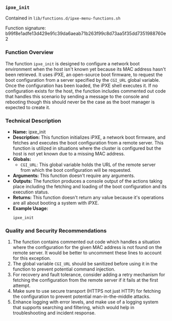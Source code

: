 ### `ipxe_init `

Contained in `lib/functions.d/ipxe-menu-functions.sh`

Function signature: b99f8e1adfe13d429e91c39da6aeab71b263f99c8d73aa5f35dd7351988760e2

### Function Overview

The function `ipxe_init` is designed to configure a network boot environment when the host isn't known yet because its MAC address hasn't been retrieved. It uses iPXE, an open-source boot firmware, to request the boot configuration from a server specified by the `CGI_URL` global variable. Once the configuration has been loaded, the iPXE shell executes it. If no configuration exists for the host, the function includes commented out code that handles this scenario by sending a message to the console and rebooting though this should never be the case as the boot manager is expected to create it.

### Technical Description

- **Name:** ipxe_init
- **Description:** This function initializes iPXE, a network boot firmware, and fetches and executes the boot configuration from a remote server. This function is utilized in situations where the cluster is configured but the host is not yet known due to a missing MAC address.
- **Globals:** 
  - `CGI_URL`: This global variable holds the URL of the remote server from which the boot configuration will be requested.
- **Arguments:** This function doesn't require any arguments.
- **Outputs:** The function produces a console output of the actions taking place including the fetching and loading of the boot configuration and its execution status.
- **Returns:** This function doesn't return any value because it's operations are all about booting a system with iPXE.
- **Example Usage:**
   ```
   ipxe_init
   ```

### Quality and Security Recommendations

1. The function contains commented out code which handles a situation where the configuration for the given MAC address is not found on the remote server. It would be better to uncomment these lines to account for this exception.
2. The global variable `CGI_URL` should be sanitized before using it in the function to prevent potential command injection.
3. For recovery and fault tolerance, consider adding a retry mechanism for fetching the configuration from the remote server if it fails at the first attempt.
4. Make sure to use secure transport (HTTPS not just HTTP) for fetching the configuration to prevent potential man-in-the-middle attacks.
5. Enhance logging with error levels, and make use of a logging system that supports searching and filtering, which would help in troubleshooting and incident response.

